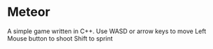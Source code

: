 # Meteor

A simple game written in C++.
Use WASD or arrow keys to move
Left Mouse button to shoot
Shift to sprint

